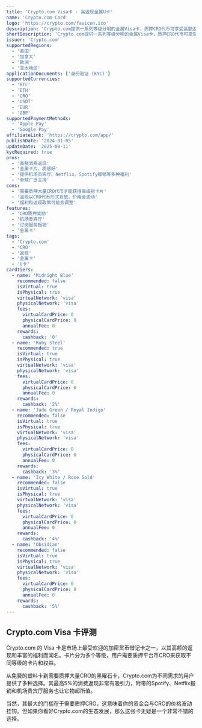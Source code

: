 ```yaml
---
title: 'Crypto.com Visa卡 - 高返现金属U卡'
name: 'Crypto.com Card'
logo: 'https://crypto.com/favicon.ico'
description: 'Crypto.com提供一系列等级分明的金属Visa卡，质押CRO代币可享受高额返现和多种福利。'
shortDescription: 'Crypto.com提供一系列等级分明的金属Visa卡，质押CRO代币可享受高额返现和多种福利。'
issuer: 'Crypto.com'
supportedRegions:
  - '美国'
  - '加拿大'
  - '欧洲'
  - '亚太地区'
applicationDocuments: ['身份验证 (KYC)']
supportedCurrencies:
  - 'BTC'
  - 'ETH'
  - 'CRO'
  - 'USDT'
  - 'EUR'
  - 'GBP'
supportedPaymentMethods:
  - 'Apple Pay'
  - 'Google Pay'
affiliateLink: 'https://crypto.com/app/'
publishDate: '2024-01-05'
updateDate: '2025-08-11'
kycRequired: true
pros:
  - '高额消费返现'
  - '金属卡片，质感好'
  - '提供机场贵宾厅、Netflix、Spotify报销等多种福利'
  - '全球广泛支持'
cons:
  - '需要质押大量CRO代币才能获得高级别卡片'
  - '返现以CRO代币形式发放，价格会波动'
  - '福利和返现政策可能会调整'
features:
  - 'CRO质押奖励'
  - '机场贵宾厅'
  - '订阅服务报销'
  - '金属卡'
tags:
  - 'Crypto.com'
  - 'CRO'
  - '返现'
  - '金属卡'
  - 'U卡'
cardTiers:
  - name: 'Midnight Blue'
    recommended: false
    isVirtual: true
    isPhysical: true
    virtualNetwork: 'visa'
    physicalNetwork: 'visa'
    fees:
      virtualCardPrice: 0
      physicalCardPrice: 0
      annualFee: 0
    rewards:
      cashback: '0'
  - name: 'Ruby Steel'
    recommended: true
    isVirtual: true
    isPhysical: true
    virtualNetwork: 'visa'
    physicalNetwork: 'visa'
    fees:
      virtualCardPrice: 0
      physicalCardPrice: 0
      annualFee: 0
    rewards:
      cashback: '2%'
  - name: 'Jade Green / Royal Indigo'
    recommended: false
    isVirtual: true
    isPhysical: true
    virtualNetwork: 'visa'
    physicalNetwork: 'visa'
    fees:
      virtualCardPrice: 0
      physicalCardPrice: 0
      annualFee: 0
    rewards:
      cashback: '3%'
  - name: 'Icy White / Rose Gold'
    recommended: false
    isVirtual: true
    isPhysical: true
    virtualNetwork: 'visa'
    physicalNetwork: 'visa'
    fees:
      virtualCardPrice: 0
      physicalCardPrice: 0
      annualFee: 0
    rewards:
      cashback: '4%'
  - name: 'Obsidian'
    recommended: false
    isVirtual: true
    isPhysical: true
    virtualNetwork: 'visa'
    physicalNetwork: 'visa'
    fees:
      virtualCardPrice: 0
      physicalCardPrice: 0
      annualFee: 0
    rewards:
      cashback: '5%'
---
```


## Crypto.com Visa 卡评测

Crypto.com 的 Visa 卡是市场上最受欢迎的加密货币借记卡之一，以其高额的返现和丰富的福利而闻名。卡片分为多个等级，用户需要质押平台币CRO来获取不同等级的卡片和权益。

从免费的塑料卡到需要质押大量CRO的黑曜石卡，Crypto.com为不同需求的用户提供了多种选择。其最高5%的消费返现非常有吸引力，附带的Spotify、Netflix报销和机场贵宾厅服务也让它物超所值。

当然，其最大的门槛在于需要质押CRO，这意味着你的资金会与CRO的价格波动挂钩。但如果你看好Crypto.com的生态发展，那么这张卡无疑是一个非常不错的选择。
